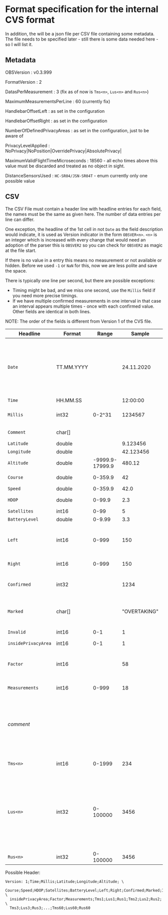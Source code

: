 # Format specification for the internal CVS format

In addition, the will be a json file per CSV file containing some metadata. 
The file needs to be specified later - still there is some data needed here - 
so I will list it.

## Metadata

OBSVersion
: v0.3.999

FormatVersion
: 2

DatasPerMeasurement
: 3 (fix as of now is `Tms<n>`, `Lus<n>` and `Rus<n>`)

MaximumMeasurementsPerLine
: 60 (currently fix)

HandlebarOffsetLeft
: as set in the configuration

HandlebarOffsetRight
: as set in the configuration

NumberOfDefinedPrivacyAreas
: as set in the configuration, just to be aware of

PrivacyLevelApplied
: NoPrivacy|NoPosition|OverridePrivacy|AbsolutePrivacy|

MaximumValidFlightTimeMicroseconds
: 18560 - all echo times above this value must be discarded and treated as no object in sight.

DistanceSensorsUsed
: `HC-SR04/JSN-SR04T` - enum currently only one possible value


## CSV

The CSV File must contain a header line with headline entries for each field, the 
names must be the same as given here. The number of data entries per line
can differ.

One exception, the headline of the 1st cell in not `Date` as the field 
description would indicate, it is used as Version indicator in the form 
`OBSVER<n>`. `<n>` is an integer which is increased with every change 
that would need an adoption of the parser this is `OBSVER2` so you can 
check for `OBSVER2` as magic at the file start.

If there is no value in a entry this means no measurement or not 
available or hidden. Before we used `-1` or `NaN` for this, now we are 
less polite and save the space.

There is typically one line per second, but there are possible exceptions:
- Timing might be bad, and we miss one second, use the `Millis` field if 
  you need more precise timings. 
- If we have multiple confirmed measurements in one interval in that case 
  an interval appears multiple times - once with each confirmed value. 
  Other fields are identical in both lines.  

NOTE: The order of the fields is different from Version 1 of the CVS file.

Headline    | Format | Range | Sample | Description |
---         | --- | --- | --- | --- |
`Date`      | TT.MM.YYYY | | 24.11.2020 | UTC, typically as received by the GPS module in that second. If there is no GPS module present, system time is used. If there was no reception of a time signal yet, this might be unix time (starting 1.1.1970) which can be at least used as offset between the csv lines.    
`Time`      | HH.MM.SS | | 12:00:00 | UTC time, see also above
`Millis`    | int32  | 0-2^31 | 1234567 | Millisecond counter will continuously increase in the file, for time offset calculatio
`Comment`   | char[] |  |  | Space to leave a text comment, limit to ascii 
`Latitude`  | double |  | 9.123456 | Latitude as degrees
`Longitude` | double |  | 42.123456 | Longitude in degrees
`Altitude`  | double | -9999.9-17999.9 | 480.12 | meters above mean sea level (GPGGA)
`Course`    | double | 0-359.9 | 42 | Course over ground in degrees (GPRMC)
`Speed`     | double | 0-359.9 | 42.0 | Speed over ground in km/h
`HDOP`      | double | 0-99.9 | 2.3  | Relative accuracy of horizontal position (GPGGA)
`Satellites` | int16 | 0-99 | 5 | Number of satellites in use (GPGGA)
`BatteryLevel` | double | 0-9.99 | 3.3 | Current battery level reading (~V)
`Left`      | int16  | 0-999 | 150 | Left minimum measured distance in centimeters of this line, the measurement is already corrected for the handlebar offset, 999 for no measurement. 
`Right`     | int16  | 0-999 | 150 | Right minimum measured distance as `Left` above.
`Confirmed` | int32  |  | 1234 | If !=0 the Measurement was confirmed overtaking by button press, contains the `Tms<n>` of the related measurement    
`Marked`    | char[]  | | "OVERTAKING" | Measurement was marked (not possible yet) with the given tag use <code>&#124;</code> to separate multiple tags is needed. 
`Invalid`   | int16  | 0-1 | 1 | Measurement was marked as invalid reading (not possible yet)
`insidePrivacyArea`| int16 | 0-1 | 1 | 
`Factor`    | int16  |  | 58 | The factor used to calculate the time given in micro seconds (us) into centimeters (cm). Currently fix, might get adjusted by temperature some time later. |
`Measurements` | int16  | 0-999 | 18 | Number of measurements entries in this line |
_comment_   | | | | Now follows a series of #`Measurements` repetitions of #`DatasPerMeasurement` entries, `<n>` is always increased starting from 1 for the 1st measurement. Order is always the same, additional data might be added to the end, `DatasPerMeasurement` will be increased then.  |
`Tms<n>`    | int16   | 0-1999 | 234 | Millisecond (ms) offset of measurement in this series (line) of measurements |
`Lus<n>`    | int32  | 0-100000 | 3456 | Microseconds (us) till the echo was received by the left sensor, divide by the `Factor` given above to get the distance in centimeters you might also want to apply the handlebar offset given in the metadata. Empty for no measurement taken. Values above `MaximumValidFlightTimeMicroseconds` (metadata) point to a measurement timeout when there is no object in sight.|
`Rus<n>`    | int32  | 0-100000 | 3456 | As `Lus<n>` above for the right sensor. |


Possible Header:

```csv
Version: 1;Time;Millis;Latitude;Longitude;Altitude; \
  Course;Speed;HDOP;Satellites;BatteryLevel;Left;Right;Confirmed;Marked;Invalid; \
  insidePrivacyArea;Factor;Measurements;Tms1;Lus1;Rus1;Tms2;Lus2;Rus2; \
  Tms3;Lus3;Rus3;...;Tms60;Lus60;Rus60
```
